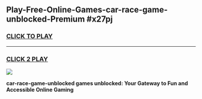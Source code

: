 
## Play-Free-Online-Games-car-race-game-unblocked-Premium #x27pj
<h3>
<a href="https://premium.freeplayer.one?title=car-race-game-unblocked&ref=8M">CLICK TO PLAY</a></h3>
<hr>

<h3>
<a href="https://premium.freeplayer.one?title=car-race-game-unblocked&ref=8M">CLICK 2 PLAY</a>
  
</h3>

<a href="https://premium.freeplayer.one?title=car-race-game-unblocked&ref=8M"><img src="https://clearcache.store/games.png"></a>


**car-race-game-unblocked games unblocked: Your Gateway to Fun and Accessible Online Gaming**
